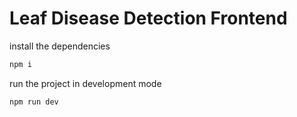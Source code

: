 # Leaf Disease Detection Frontend

install the dependencies
```bash
npm i
```
run the project in development mode
```bash
npm run dev
```

